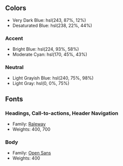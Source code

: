 ## Colors
- Very Dark Blue: hsl(243, 87%, 12%)
- Desaturated Blue: hsl(238, 22%, 44%)

### Accent
- Bright Blue: hsl(224, 93%, 58%)
- Moderate Cyan: hsl(170, 45%, 43%)

### Neutral
- Light Grayish Blue: hsl(240, 75%, 98%)
- Light Gray: hsl(0, 0%, 75%)

## Fonts

### Headings, Call-to-actions, Header Navigation

- Family: [Raleway](https://fonts.google.com/specimen/Raleway)
- Weights: 400, 700

### Body

- Family: [Open Sans](https://fonts.google.com/specimen/Open+Sans)
- Weights: 400



